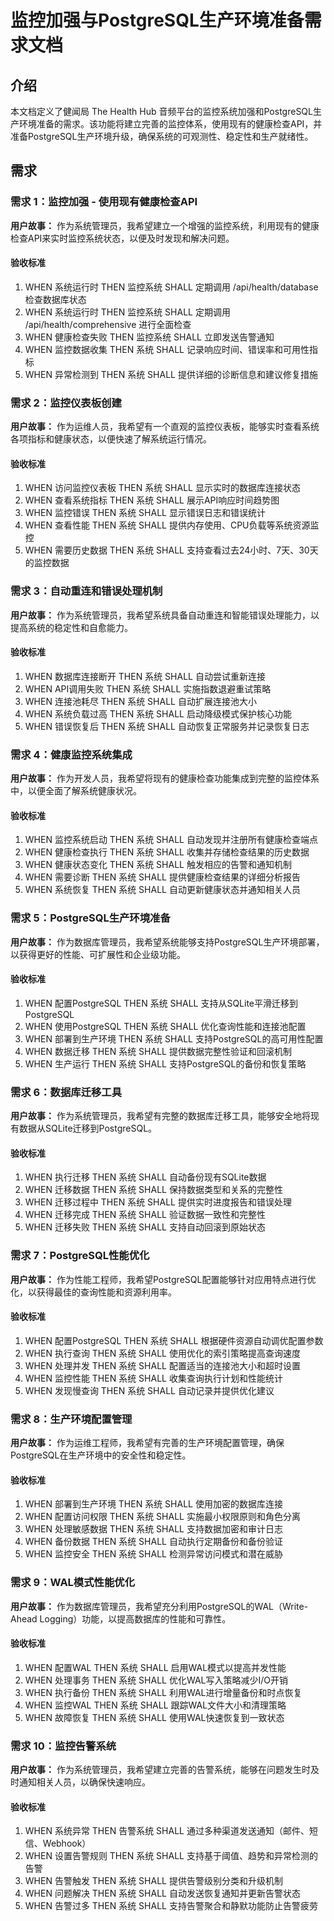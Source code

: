 # 监控加强与PostgreSQL生产环境准备需求文档

## 介绍

本文档定义了健闻局 The Health Hub 音频平台的监控系统加强和PostgreSQL生产环境准备的需求。该功能将建立完善的监控体系，使用现有的健康检查API，并准备PostgreSQL生产环境升级，确保系统的可观测性、稳定性和生产就绪性。

## 需求

### 需求 1：监控加强 - 使用现有健康检查API

**用户故事：** 作为系统管理员，我希望建立一个增强的监控系统，利用现有的健康检查API来实时监控系统状态，以便及时发现和解决问题。

#### 验收标准

1. WHEN 系统运行时 THEN 监控系统 SHALL 定期调用 /api/health/database 检查数据库状态
2. WHEN 系统运行时 THEN 监控系统 SHALL 定期调用 /api/health/comprehensive 进行全面检查
3. WHEN 健康检查失败 THEN 监控系统 SHALL 立即发送告警通知
4. WHEN 监控数据收集 THEN 系统 SHALL 记录响应时间、错误率和可用性指标
5. WHEN 异常检测到 THEN 系统 SHALL 提供详细的诊断信息和建议修复措施

### 需求 2：监控仪表板创建

**用户故事：** 作为运维人员，我希望有一个直观的监控仪表板，能够实时查看系统各项指标和健康状态，以便快速了解系统运行情况。

#### 验收标准

1. WHEN 访问监控仪表板 THEN 系统 SHALL 显示实时的数据库连接状态
2. WHEN 查看系统指标 THEN 系统 SHALL 展示API响应时间趋势图
3. WHEN 监控错误 THEN 系统 SHALL 显示错误日志和错误统计
4. WHEN 查看性能 THEN 系统 SHALL 提供内存使用、CPU负载等系统资源监控
5. WHEN 需要历史数据 THEN 系统 SHALL 支持查看过去24小时、7天、30天的监控数据

### 需求 3：自动重连和错误处理机制

**用户故事：** 作为系统管理员，我希望系统具备自动重连和智能错误处理能力，以提高系统的稳定性和自愈能力。

#### 验收标准

1. WHEN 数据库连接断开 THEN 系统 SHALL 自动尝试重新连接
2. WHEN API调用失败 THEN 系统 SHALL 实施指数退避重试策略
3. WHEN 连接池耗尽 THEN 系统 SHALL 自动扩展连接池大小
4. WHEN 系统负载过高 THEN 系统 SHALL 启动降级模式保护核心功能
5. WHEN 错误恢复后 THEN 系统 SHALL 自动恢复正常服务并记录恢复日志

### 需求 4：健康监控系统集成

**用户故事：** 作为开发人员，我希望将现有的健康检查功能集成到完整的监控体系中，以便全面了解系统健康状况。

#### 验收标准

1. WHEN 监控系统启动 THEN 系统 SHALL 自动发现并注册所有健康检查端点
2. WHEN 健康检查执行 THEN 系统 SHALL 收集并存储检查结果的历史数据
3. WHEN 健康状态变化 THEN 系统 SHALL 触发相应的告警和通知机制
4. WHEN 需要诊断 THEN 系统 SHALL 提供健康检查结果的详细分析报告
5. WHEN 系统恢复 THEN 系统 SHALL 自动更新健康状态并通知相关人员

### 需求 5：PostgreSQL生产环境准备

**用户故事：** 作为数据库管理员，我希望系统能够支持PostgreSQL生产环境部署，以获得更好的性能、可扩展性和企业级功能。

#### 验收标准

1. WHEN 配置PostgreSQL THEN 系统 SHALL 支持从SQLite平滑迁移到PostgreSQL
2. WHEN 使用PostgreSQL THEN 系统 SHALL 优化查询性能和连接池配置
3. WHEN 部署到生产环境 THEN 系统 SHALL 支持PostgreSQL的高可用性配置
4. WHEN 数据迁移 THEN 系统 SHALL 提供数据完整性验证和回滚机制
5. WHEN 生产运行 THEN 系统 SHALL 支持PostgreSQL的备份和恢复策略

### 需求 6：数据库迁移工具

**用户故事：** 作为系统管理员，我希望有完整的数据库迁移工具，能够安全地将现有数据从SQLite迁移到PostgreSQL。

#### 验收标准

1. WHEN 执行迁移 THEN 系统 SHALL 自动备份现有SQLite数据
2. WHEN 迁移数据 THEN 系统 SHALL 保持数据类型和关系的完整性
3. WHEN 迁移过程中 THEN 系统 SHALL 提供实时进度报告和错误处理
4. WHEN 迁移完成 THEN 系统 SHALL 验证数据一致性和完整性
5. WHEN 迁移失败 THEN 系统 SHALL 支持自动回滚到原始状态

### 需求 7：PostgreSQL性能优化

**用户故事：** 作为性能工程师，我希望PostgreSQL配置能够针对应用特点进行优化，以获得最佳的查询性能和资源利用率。

#### 验收标准

1. WHEN 配置PostgreSQL THEN 系统 SHALL 根据硬件资源自动调优配置参数
2. WHEN 执行查询 THEN 系统 SHALL 使用优化的索引策略提高查询速度
3. WHEN 处理并发 THEN 系统 SHALL 配置适当的连接池大小和超时设置
4. WHEN 监控性能 THEN 系统 SHALL 收集查询执行计划和性能统计
5. WHEN 发现慢查询 THEN 系统 SHALL 自动记录并提供优化建议

### 需求 8：生产环境配置管理

**用户故事：** 作为运维工程师，我希望有完善的生产环境配置管理，确保PostgreSQL在生产环境中的安全性和稳定性。

#### 验收标准

1. WHEN 部署到生产环境 THEN 系统 SHALL 使用加密的数据库连接
2. WHEN 配置访问权限 THEN 系统 SHALL 实施最小权限原则和角色分离
3. WHEN 处理敏感数据 THEN 系统 SHALL 支持数据加密和审计日志
4. WHEN 备份数据 THEN 系统 SHALL 自动执行定期备份和备份验证
5. WHEN 监控安全 THEN 系统 SHALL 检测异常访问模式和潜在威胁

### 需求 9：WAL模式性能优化

**用户故事：** 作为数据库管理员，我希望充分利用PostgreSQL的WAL（Write-Ahead Logging）功能，以提高数据库的性能和可靠性。

#### 验收标准

1. WHEN 配置WAL THEN 系统 SHALL 启用WAL模式以提高并发性能
2. WHEN 处理事务 THEN 系统 SHALL 优化WAL写入策略减少I/O开销
3. WHEN 执行备份 THEN 系统 SHALL 利用WAL进行增量备份和时点恢复
4. WHEN 监控WAL THEN 系统 SHALL 跟踪WAL文件大小和清理策略
5. WHEN 故障恢复 THEN 系统 SHALL 使用WAL快速恢复到一致状态

### 需求 10：监控告警系统

**用户故事：** 作为系统管理员，我希望建立完善的告警系统，能够在问题发生时及时通知相关人员，以确保快速响应。

#### 验收标准

1. WHEN 系统异常 THEN 告警系统 SHALL 通过多种渠道发送通知（邮件、短信、Webhook）
2. WHEN 设置告警规则 THEN 系统 SHALL 支持基于阈值、趋势和异常检测的告警
3. WHEN 告警触发 THEN 系统 SHALL 提供告警级别分类和升级机制
4. WHEN 问题解决 THEN 系统 SHALL 自动发送恢复通知并更新告警状态
5. WHEN 告警过多 THEN 系统 SHALL 支持告警聚合和静默功能防止告警疲劳